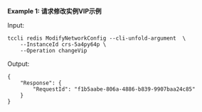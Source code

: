 **Example 1: 请求修改实例VIP示例**



Input: 

```
tccli redis ModifyNetworkConfig --cli-unfold-argument  \
    --InstanceId crs-5a4py64p \
    --Operation changeVip
```

Output: 
```
{
    "Response": {
        "RequestId": "f1b5aabe-806a-4886-b839-9907baa24c85"
    }
}
```

